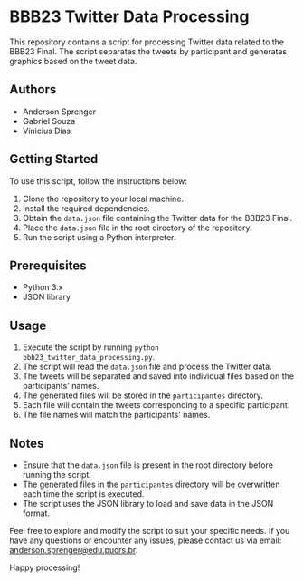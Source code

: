 # BBB23 Twitter Data Processing

This repository contains a script for processing Twitter data related to the BBB23 Final. The script separates the tweets by participant and generates graphics based on the tweet data.

## Authors
- Anderson Sprenger
- Gabriel Souza
- Vinicius Dias

## Getting Started
To use this script, follow the instructions below:

1. Clone the repository to your local machine.
2. Install the required dependencies.
3. Obtain the `data.json` file containing the Twitter data for the BBB23 Final.
4. Place the `data.json` file in the root directory of the repository.
5. Run the script using a Python interpreter.

## Prerequisites
- Python 3.x
- JSON library

## Usage
1. Execute the script by running `python bbb23_twitter_data_processing.py`.
2. The script will read the `data.json` file and process the Twitter data.
3. The tweets will be separated and saved into individual files based on the participants' names.
4. The generated files will be stored in the `participantes` directory.
5. Each file will contain the tweets corresponding to a specific participant.
6. The file names will match the participants' names.

## Notes
- Ensure that the `data.json` file is present in the root directory before running the script.
- The generated files in the `participantes` directory will be overwritten each time the script is executed.
- The script uses the JSON library to load and save data in the JSON format.

Feel free to explore and modify the script to suit your specific needs. If you have any questions or encounter any issues, please contact us via email: anderson.sprenger@edu.pucrs.br.

Happy processing!
